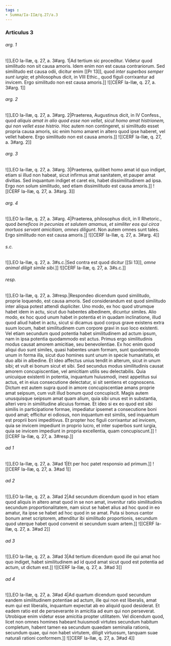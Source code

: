 ```yaml
---
tags : 
- Summa/Ia-IIæ/q.27/a.3
---
```


### Articulus 3

###### arg. 1
![[LEO Ia-IIæ, q. 27, a. 3#arg. 1|Ad tertium sic proceditur. Videtur quod similitudo non sit causa amoris. Idem enim non est causa contrariorum. Sed similitudo est causa odii, dicitur enim [[Pr 13]], quod *inter superbos semper sunt iurgia*; et philosophus dicit, in VIII Ethic., quod figuli corrixantur ad invicem. Ergo similitudo non est causa amoris.]]
![[CERF Ia-IIæ, q. 27, a. 3#arg. 1]]

###### arg. 2
![[LEO Ia-IIæ, q. 27, a. 3#arg. 2|Praeterea, Augustinus dicit, in IV Confess., quod *aliquis amat in alio quod esse non vellet, sicut homo amat histrionem, qui non vellet esse histrio*. Hoc autem non contingeret, si similitudo esset propria causa amoris, sic enim homo amaret in altero quod ipse haberet, vel vellet habere. Ergo similitudo non est causa amoris.]]
![[CERF Ia-IIæ, q. 27, a. 3#arg. 2]]

###### arg. 3
![[LEO Ia-IIæ, q. 27, a. 3#arg. 3|Praeterea, quilibet homo amat id quo indiget, etiam si illud non habeat, sicut infirmus amat sanitatem, et pauper amat divitias. Sed inquantum indiget et caret eis, habet dissimilitudinem ad ipsa. Ergo non solum similitudo, sed etiam dissimilitudo est causa amoris.]]
![[CERF Ia-IIæ, q. 27, a. 3#arg. 3]]

###### arg. 4
![[LEO Ia-IIæ, q. 27, a. 3#arg. 4|Praeterea, philosophus dicit, in II Rhetoric., quod *beneficos in pecunias et salutem amamus, et similiter eos qui circa mortuos servant amicitiam, omnes diligunt*. Non autem omnes sunt tales. Ergo similitudo non est causa amoris.]]
![[CERF Ia-IIæ, q. 27, a. 3#arg. 4]]

###### s.c.
![[LEO Ia-IIæ, q. 27, a. 3#s.c.|Sed contra est quod dicitur [[Si 13]], *omne animal diligit simile sibi*.]]
![[CERF Ia-IIæ, q. 27, a. 3#s.c.]]

###### resp.
![[LEO Ia-IIæ, q. 27, a. 3#resp.|Respondeo dicendum quod similitudo, proprie loquendo, est causa amoris. Sed considerandum est quod similitudo inter aliqua potest attendi dupliciter. Uno modo, ex hoc quod utrumque habet idem in actu, sicut duo habentes albedinem, dicuntur similes. Alio modo, ex hoc quod unum habet in potentia et in quadam inclinatione, illud quod aliud habet in actu, sicut si dicamus quod corpus grave existens extra suum locum, habet similitudinem cum corpore gravi in suo loco existenti. Vel etiam secundum quod potentia habet similitudinem ad actum ipsum, nam in ipsa potentia quodammodo est actus. Primus ergo similitudinis modus causat amorem amicitiae, seu benevolentiae. Ex hoc enim quod aliqui duo sunt similes, quasi habentes unam formam, sunt quodammodo unum in forma illa, sicut duo homines sunt unum in specie humanitatis, et duo albi in albedine. Et ideo affectus unius tendit in alterum, sicut in unum sibi; et vult ei bonum sicut et sibi. Sed secundus modus similitudinis causat amorem concupiscentiae, vel amicitiam utilis seu delectabilis. Quia unicuique existenti in potentia, inquantum huiusmodi, inest appetitus sui actus, et in eius consecutione delectatur, si sit sentiens et cognoscens. Dictum est autem supra quod in amore concupiscentiae amans proprie amat seipsum, cum vult illud bonum quod concupiscit. Magis autem unusquisque seipsum amat quam alium, quia sibi unus est in substantia, alteri vero in similitudine alicuius formae. Et ideo si ex eo quod est sibi similis in participatione formae, impediatur ipsemet a consecutione boni quod amat; efficitur ei odiosus, non inquantum est similis, sed inquantum est proprii boni impeditivus. Et propter hoc figuli corrixantur ad invicem, quia se invicem impediunt in proprio lucro, et inter superbos sunt iurgia, quia se invicem impediunt in propria excellentia, quam concupiscunt.]]
![[CERF Ia-IIæ, q. 27, a. 3#resp.]]

###### ad 1
![[LEO Ia-IIæ, q. 27, a. 3#ad 1|Et per hoc patet responsio ad primum.]]
![[CERF Ia-IIæ, q. 27, a. 3#ad 1]]

###### ad 2
![[LEO Ia-IIæ, q. 27, a. 3#ad 2|Ad secundum dicendum quod in hoc etiam quod aliquis in altero amat quod in se non amat, invenitur ratio similitudinis secundum proportionalitatem, nam sicut se habet alius ad hoc quod in eo amatur, ita ipse se habet ad hoc quod in se amat. Puta si bonus cantor bonum amet scriptorem, attenditur ibi similitudo proportionis, secundum quod uterque habet quod convenit ei secundum suam artem.]]
![[CERF Ia-IIæ, q. 27, a. 3#ad 2]]

###### ad 3
![[LEO Ia-IIæ, q. 27, a. 3#ad 3|Ad tertium dicendum quod ille qui amat hoc quo indiget, habet similitudinem ad id quod amat sicut quod est potentia ad actum, ut dictum est.]]
![[CERF Ia-IIæ, q. 27, a. 3#ad 3]]

###### ad 4
![[LEO Ia-IIæ, q. 27, a. 3#ad 4|Ad quartum dicendum quod secundum eandem similitudinem potentiae ad actum, ille qui non est liberalis, amat eum qui est liberalis, inquantum expectat ab eo aliquid quod desiderat. Et eadem ratio est de perseverante in amicitia ad eum qui non perseverat. Utrobique enim videtur esse amicitia propter utilitatem. Vel dicendum quod, licet non omnes homines habeant huiusmodi virtutes secundum habitum completum, habent tamen ea secundum quaedam seminalia rationis, secundum quae, qui non habet virtutem, diligit virtuosum, tanquam suae naturali rationi conformem.]]
![[CERF Ia-IIæ, q. 27, a. 3#ad 4]]

